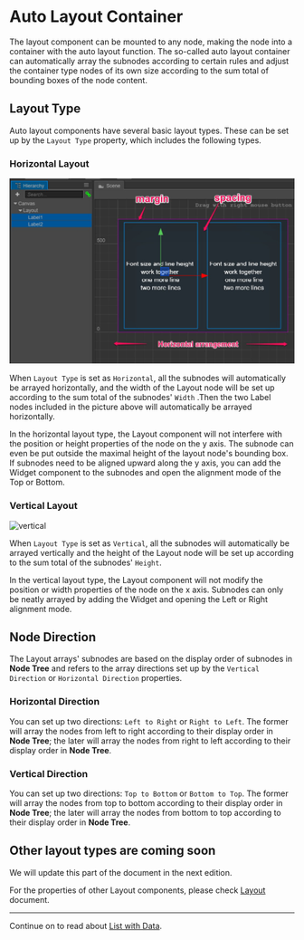 # Auto Layout Container

The layout component can be mounted to any node, making the node into a container with the auto layout function. The so-called auto layout container can automatically array the subnodes according to certain rules and adjust the container type nodes of its own size according to the sum total of bounding boxes of the node content.

## Layout Type

Auto layout components have several basic layout types. These can be set up by the `Layout Type` property, which includes the following types.

### Horizontal Layout

![horizontal](auto-layout/horizontal.jpg)

When `Layout Type` is set as `Horizontal`, all the subnodes will automatically be arrayed horizontally, and the width of the Layout node will be set up according to the sum total of the subnodes' `Width` .Then the two Label nodes included in the picture above will automatically be arrayed horizontally.

In the horizontal layout type, the Layout component will not interfere with the position or height properties of the node on the y axis. The subnode can even be put outside the maximal height of the layout node's bounding box. If subnodes need to be aligned upward along the y axis, you can add the Widget component to the subnodes and open the alignment mode of the Top or Bottom.

### Vertical Layout

![vertical](auto-layout/vertical.jpg)

When `Layout Type` is set as `Vertical`, all the subnodes will automatically be arrayed vertically and the height of the Layout node will be set up according to the sum total of the subnodes' `Height`.

In the vertical layout type, the Layout component will not modify the position or width properties of the node on the x axis. Subnodes can only be neatly arrayed by adding the Widget and opening the Left or Right alignment mode.

## Node Direction

The Layout arrays' subnodes are based on the display order of subnodes in **Node Tree** and refers to the array directions set up by the `Vertical Direction` or `Horizontal Direction` properties.

### Horizontal Direction

You can set up two directions:  `Left to Right` or `Right to Left`. The former will array the nodes from left to right according to their display order in **Node Tree**; the later will array the nodes from right to left according to their display order in **Node Tree**.

### Vertical Direction

You can set up two directions:  `Top to Bottom` or `Bottom to Top`. The former will array the nodes from top to bottom according to their display order in **Node Tree**; the later will array the nodes from bottom to top according to their display order in **Node Tree**.

## Other layout types are coming soon

We will update this part of the document in the next edition.

For the properties of other Layout components, please check [Layout](../components/layout.md) document.

<hr>

Continue on to read about [List with Data](list-with-data.md).
